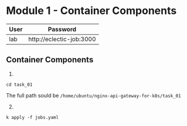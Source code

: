 # Module 1 - Container Components
|User|Password|
|---|---|
|lab|http://eclectic-job:3000|


## Container Components

1.
```
cd task_01
```
The full path sould be `/home/ubuntu/nginx-api-gateway-for-k8s/task_01`

2.
```
k apply -f jobs.yaml
```
